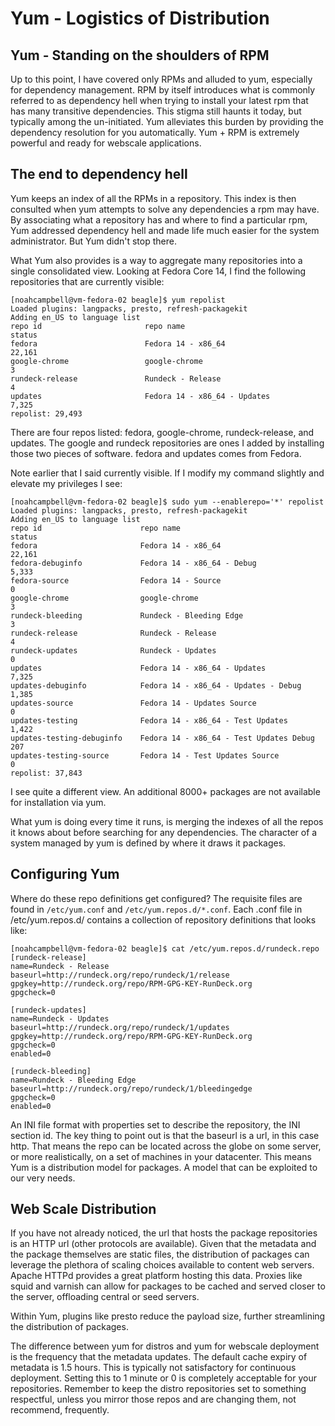 
# Yum - Logistics of Distribution

## Yum - Standing on the shoulders of RPM

Up to this point, I have covered only RPMs and alluded to yum, especially for dependency management.  RPM by itself introduces what is commonly referred to as dependency hell when trying to install your latest rpm that has many transitive dependencies.  This stigma still haunts it today, but typically among the un-initiated.  Yum alleviates this burden by providing the dependency resolution for you automatically.  Yum + RPM is extremely powerful and ready for webscale applications.

## The end to dependency hell

Yum keeps an index of all the RPMs in a repository.  This index is then consulted when yum attempts to solve any dependencies a rpm may have.  By associating what a repository has and where to find a particular rpm, Yum addressed dependency hell and made life much easier for the system administrator.  But Yum didn't stop there.

What Yum also provides is a way to aggregate many repositories into a single consolidated view.  Looking at Fedora Core 14, I find the following repositories that are currently visible:

    [noahcampbell@vm-fedora-02 beagle]$ yum repolist
    Loaded plugins: langpacks, presto, refresh-packagekit
    Adding en_US to language list
    repo id                       repo name                                  status
    fedora                        Fedora 14 - x86_64                         22,161
    google-chrome                 google-chrome                                   3
    rundeck-release               Rundeck - Release                               4
    updates                       Fedora 14 - x86_64 - Updates                7,325
    repolist: 29,493

There are four repos listed: fedora, google-chrome, rundeck-release, and updates.  The google and rundeck repositories are ones I added by installing those two pieces of software.  fedora and updates comes from Fedora.

Note earlier that I said currently visible.  If I modify my command slightly and elevate my privileges I see:

    [noahcampbell@vm-fedora-02 beagle]$ sudo yum --enablerepo='*' repolist
    Loaded plugins: langpacks, presto, refresh-packagekit
    Adding en_US to language list
    repo id                      repo name                                   status
    fedora                       Fedora 14 - x86_64                          22,161
    fedora-debuginfo             Fedora 14 - x86_64 - Debug                   5,333
    fedora-source                Fedora 14 - Source                               0
    google-chrome                google-chrome                                    3
    rundeck-bleeding             Rundeck - Bleeding Edge                          3
    rundeck-release              Rundeck - Release                                4
    rundeck-updates              Rundeck - Updates                                0
    updates                      Fedora 14 - x86_64 - Updates                 7,325
    updates-debuginfo            Fedora 14 - x86_64 - Updates - Debug         1,385
    updates-source               Fedora 14 - Updates Source                       0
    updates-testing              Fedora 14 - x86_64 - Test Updates            1,422
    updates-testing-debuginfo    Fedora 14 - x86_64 - Test Updates Debug        207
    updates-testing-source       Fedora 14 - Test Updates Source                  0
    repolist: 37,843

I see quite a different view.  An additional 8000+ packages are not available for installation via yum.

What yum is doing every time it runs, is merging the indexes of all the repos it knows about before searching for any dependencies.  The character of a system managed by yum is defined by where it draws it packages.

## Configuring Yum

Where do these repo definitions get configured?  The requisite files are found in `/etc/yum.conf` and `/etc/yum.repos.d/*.conf`.  Each .conf file in /etc/yum.repos.d/ contains a collection of repository definitions that looks like:

    [noahcampbell@vm-fedora-02 beagle]$ cat /etc/yum.repos.d/rundeck.repo 
    [rundeck-release]
    name=Rundeck - Release
    baseurl=http://rundeck.org/repo/rundeck/1/release
    gpgkey=http://rundeck.org/repo/RPM-GPG-KEY-RunDeck.org
    gpgcheck=0

    [rundeck-updates]
    name=Rundeck - Updates
    baseurl=http://rundeck.org/repo/rundeck/1/updates
    gpgkey=http://rundeck.org/repo/RPM-GPG-KEY-RunDeck.org
    gpgcheck=0
    enabled=0

    [rundeck-bleeding]
    name=Rundeck - Bleeding Edge
    baseurl=http://rundeck.org/repo/rundeck/1/bleedingedge
    gpgcheck=0
    enabled=0

An INI file format with properties set to describe the repository, the INI section id.  The key thing to point out is that the baseurl is a url, in this case http.  That means the repo can be located across the globe on some server, or more realistically, on a set of machines in your datacenter.  This means Yum is a distribution model for packages.  A model that can be exploited to our very needs.

## Web Scale Distribution

If you have not already noticed, the url that hosts the package repositories is an HTTP url (other protocols are available).  Given that the metadata and the package themselves are static files, the distribution of packages can leverage the plethora of scaling choices available to content web servers.  Apache HTTPd provides a great platform hosting this data.  Proxies like squid and varnish can allow for packages to be cached and served closer to the server, offloading central or seed servers.  

Within Yum, plugins like presto reduce the payload size, further streamlining the distribution of packages.

The difference between yum for distros and yum for webscale deployment is the frequency that the metadata updates.  The default cache expiry of metadata is 1.5 hours.  This is typically not satisfactory for continuous deployment.  Setting this to 1 minute or 0 is completely acceptable for your repositories.  Remember to keep the distro repositories set to something respectful, unless you mirror those repos and are changing them, not recommend, frequently.

